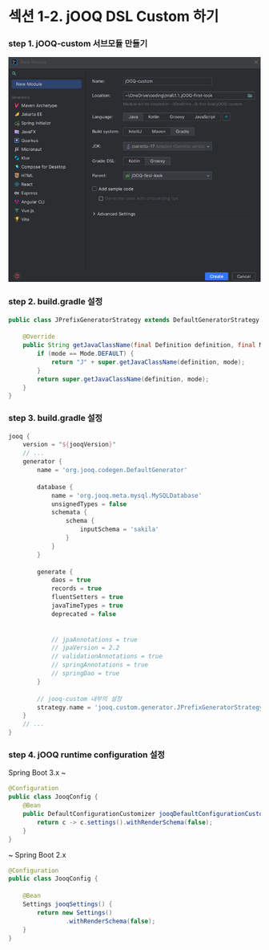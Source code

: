 # 섹션 1-2. jOOQ DSL Custom 하기

### step 1. jOOQ-custom 서브모듈 만들기

![submodule.png](readme_asset%2Fsubmodule.png)

### step 2. build.gradle 설정

```java
public class JPrefixGeneratorStrategy extends DefaultGeneratorStrategy {

    @Override
    public String getJavaClassName(final Definition definition, final Mode mode) {
        if (mode == Mode.DEFAULT) {
            return "J" + super.getJavaClassName(definition, mode);
        }
        return super.getJavaClassName(definition, mode);
    }
}
```

### step 3. build.gradle 설정

```groovy
jooq {
	version = "${jooqVersion}"
	// ...
    generator {
        name = 'org.jooq.codegen.DefaultGenerator'

        database {
            name = 'org.jooq.meta.mysql.MySQLDatabase'
            unsignedTypes = false
            schemata {
                schema {
                    inputSchema = 'sakila'
                }
            }
        }

        generate {
            daos = true
            records = true
            fluentSetters = true
            javaTimeTypes = true
            deprecated = false


            // jpaAnnotations = true
            // jpaVersion = 2.2
            // validationAnnotations = true
            // springAnnotations = true
            // springDao = true
        }

        // jooq-custom 내부의 설정
        strategy.name = 'jooq.custom.generator.JPrefixGeneratorStrategy'
    }
	// ...
}
```

### step 4. jOOQ runtime configuration 설정

Spring Boot 3.x ~
```java
@Configuration
public class JooqConfig {
    @Bean
    public DefaultConfigurationCustomizer jooqDefaultConfigurationCustomizer() {
        return c -> c.settings().withRenderSchema(false);
    }
}
```

~ Spring Boot 2.x
```java
@Configuration
public class JooqConfig {

    @Bean
    Settings jooqSettings() {
        return new Settings()
                .withRenderSchema(false);
    }
}

```